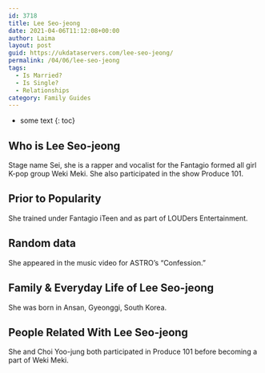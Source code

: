 ```yaml
---
id: 3718
title: Lee Seo-jeong
date: 2021-04-06T11:12:08+00:00
author: Laima
layout: post
guid: https://ukdataservers.com/lee-seo-jeong/
permalink: /04/06/lee-seo-jeong
tags:
  - Is Married?
  - Is Single?
  - Relationships
category: Family Guides
---
```


* some text
{: toc}


## Who is Lee Seo-jeong
                  
                  
                  
Stage name Sei, she is a rapper and vocalist for the Fantagio formed all girl K-pop group Weki Meki. She also participated in the show Produce 101.
                  
              
            
              
            
                
                
                
## Prior to Popularity
                  
                  
                  
She trained under Fantagio iTeen and as part of LOUDers Entertainment.
                  
              
            
              
            
                
                
                
## Random data
                  
                  
                  
She appeared in the music video for ASTRO&#8217;s &#8220;Confession.&#8221;
                  
              
            
              
            
                
                
                
## Family & Everyday Life of Lee Seo-jeong
                  
                  
                  
She was born in Ansan, Gyeonggi, South Korea.
                  
              
            
              
            
                
                
                
## People Related With Lee Seo-jeong
                  
                  
                  
She and Choi Yoo-jung both participated in Produce 101 before becoming a part of Weki Meki.
                  
              
            
              
            
                
              
            
              
              
            
            
              
            
          
          
          